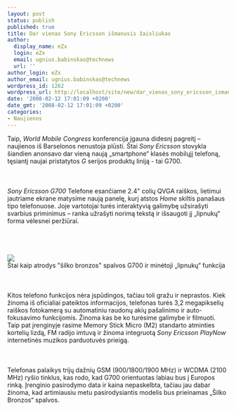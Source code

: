 ```yaml
---
layout: post
status: publish
published: true
title: Dar vienas Sony Ericsson išmanusis žaisliukas
author:
  display_name: eZx
  login: eZx
  email: ugnius.babinskas@technews
  url: ''
author_login: eZx
author_email: ugnius.babinskas@technews
wordpress_id: 1262
wordpress_url: http://localhost/site/new/dar_vienas_sony_ericsson_ismanusis_zaisliukas/
date: '2008-02-12 17:01:09 +0200'
date_gmt: '2008-02-12 17:01:09 +0200'
categories:
- Naujienos
---
```

<p>Taip, <i>World Mobile Congress</i> konferencija įgauna didesnį pagreitį – naujienos iš Barselonos nenustoja plūsti. Štai <i>Sony Ericsson</i> stovykla šiandien anonsavo dar vieną naują „smartphone“ klasės mobilųjį telefoną, tęsiantį naujai pristatytos <i>G</i> serijos produktų liniją - tai G700.<br />
<br><br />
<br><i>Sony Ericsson G700</i> Telefone esančiame 2.4&quot; colių QVGA raiškos, lietimui jautriame ekrane matysime naują panelę, kurį atstos <i>Home</i> skiltis panašaus tipo telefonuose. Joje vartotojai turės interaktyvią galimybę užsirašyti svarbius priminimus – ranka užrašyti norimą tekstą ir išsaugoti jį „lipnukų“ forma vėlesnei peržiūrai.<br />
<br><br />
<br><br><img src="http://www.technews.lt/upl/Failai/g70_bronze.jpg"><br><span class="saltinis">Štai kaip atrodys &quot;šilko bronzos&quot; spalvos G700 ir minėtoji „lipnukų“ funkcija</span><br />
<br><br />
<br>Kitos telefono funkcijos nėra įspūdingos, tačiau toli gražu ir neprastos. Kiek žinoma iš oficialiai pateiktos informacijos, telefonas turės 3,2 megapikselių raiškos fotokamerą su automatiniu raudonų akių pašalinimo ir auto-fokusavimo funkcijomis. Žinoma kas be ko turėsime galimybe ir filmuoti. Taip pat įrenginyje rasime Memory Stick Micro (M2) standarto atminties kortelių lizdą, FM radijo imtuvą ir žinoma integruotą <i>Sony Ericsson PlayNow</i> internetinės muzikos parduotuvės prieigą.<br />
<br><br />
<br>Telefonas palaikys trijų dažnių GSM (900/1800/1900 MHz) ir WCDMA (2100 MHz) ryšio tinklus, kas rodo, kad G700 orientuotas labiau bus į Europos rinką. Įrenginio pasirodymo data ir kaina nepaskelbta, tačiau jau dabar žinoma, kad artimiausiu metu pasirodysiantis modelis bus prieinamas „Šilko Bronzos“ spalvos.<br />
<br></p>
